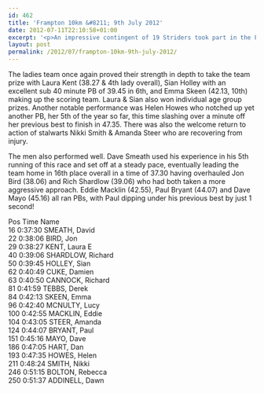 ```yaml
---
id: 462
title: 'Frampton 10km &#8211; 9th July 2012'
date: 2012-07-11T22:10:58+01:00
excerpt: '<p>An impressive contingent of 19 Striders took part in the Frampton 10k on a thankfully dry and pleasant Monday evening, and they produced some excellent performances.</p>'
layout: post
permalink: /2012/07/frampton-10km-9th-july-2012/
---
```

The ladies team once again proved their strength in depth to take the team prize with Laura Kent (38.27 & 4th lady overall), Sian Holley with an excellent sub 40 minute PB of 39.45 in 6th, and Emma Skeen (42.13, 10th) making up the scoring team. Laura & Sian also won individual age group prizes. Another notable performance was Helen Howes who notched up yet another PB, her 5th of the year so far, this time slashing over a minute off her previous best to finish in 47.35. There was also the welcome return to action of stalwarts Nikki Smith & Amanda Steer who are recovering from injury. 

The men also performed well. Dave Smeath used his experience in his 5th running of this race and set off at a steady pace, eventually leading the team home in 16th place overall in a time of 37.30 having overhauled Jon Bird (38.06) and Rich Shardlow (39.06) who had both taken a more aggressive approach. Eddie Macklin (42.55), Paul Bryant (44.07) and Dave Mayo (45.16) all ran PBs, with Paul dipping under his previous best by just 1 second!

Pos Time Name  
16 0:37:30 SMEATH, David  
22 0:38:06 BIRD, Jon  
29 0:38:27 KENT, Laura E  
40 0:39:06 SHARDLOW, Richard  
50 0:39:45 HOLLEY, Sian  
62 0:40:49 CUKE, Damien  
63 0:40:50 CANNOCK, Richard  
81 0:41:59 TEBBS, Derek  
84 0:42:13 SKEEN, Emma  
96 0:42:40 MCNULTY, Lucy  
100 0:42:55 MACKLIN, Eddie  
104 0:43:05 STEER, Amanda  
124 0:44:07 BRYANT, Paul  
151 0:45:16 MAYO, Dave  
186 0:47:05 HART, Dan  
193 0:47:35 HOWES, Helen  
211 0:48:24 SMITH, Nikki  
246 0:51:15 BOLTON, Rebecca  
250 0:51:37 ADDINELL, Dawn</p>